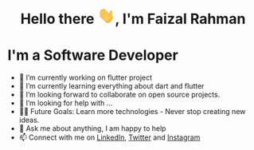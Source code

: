 <div align="center">
<h1 align="center">Hello there <img width="35" src="https://github.com/1999AZZAR/1999AZZAR/blob/main/resources/img/waving.gif">, I'm Faizal Rahman</h1>
</div>

# I'm a Software Developer

- 🔭 I’m currently working on flutter project
- 🌱 I’m currently learning everything about dart and flutter
- 👯 I’m looking forward to collaborate on open source projects.
- 🤔 I’m looking for help with ...
- 💪🏼 Future Goals: Learn more technologies - Never stop creating new ideas.
- 💬 Ask me about anything, I am happy to help
- 📫 Connect with me on [LinkedIn](https://www.linkedin.com/in/faiz-rhm/), [Twitter](https://twitter.com/faiz_rhm) and [Instagram](https://www.instagram.com/faiz.rhm/)
